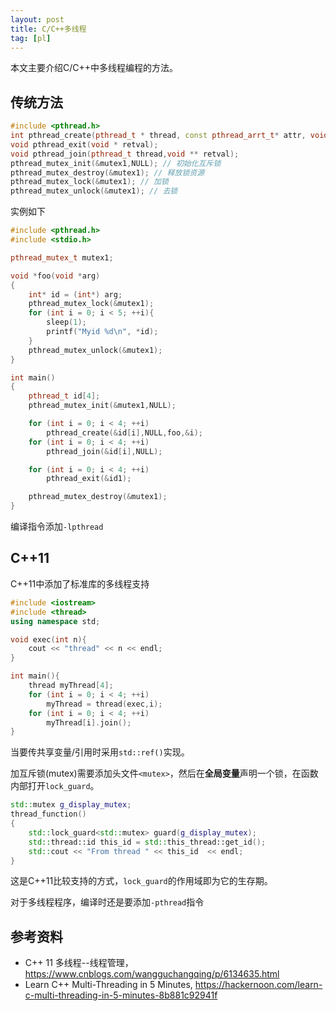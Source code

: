 ```yaml
---
layout: post
title: C/C++多线程
tag: [pl]
---
```


本文主要介绍C/C++中多线程编程的方法。

<!--more-->

## 传统方法
```cpp
#include <pthread.h>
int pthread_create(pthread_t * thread, const pthread_arrt_t* attr, void*(*start_routine)(void *), void* arg);
void pthread_exit(void * retval);
void pthread_join(pthread_t thread,void ** retval);
pthread_mutex_init(&mutex1,NULL); // 初始化互斥锁
pthread_mutex_destroy(&mutex1); // 释放锁资源
pthread_mutex_lock(&mutex1); // 加锁
pthread_mutex_unlock(&mutex1); // 去锁
```

实例如下
```cpp
#include <pthread.h>
#include <stdio.h>

pthread_mutex_t mutex1;

void *foo(void *arg)
{
	int* id = (int*) arg;
	pthread_mutex_lock(&mutex1);
	for (int i = 0; i < 5; ++i){
		sleep(1);
		printf("Myid %d\n", *id);
	}
	pthread_mutex_unlock(&mutex1);
}

int main()
{
	pthread_t id[4];
	pthread_mutex_init(&mutex1,NULL);

	for (int i = 0; i < 4; ++i)
		pthread_create(&id[i],NULL,foo,&i);
	for (int i = 0; i < 4; ++i)
		pthread_join(&id[i],NULL);

	for (int i = 0; i < 4; ++i)
		pthread_exit(&id1);

	pthread_mutex_destroy(&mutex1);
}
```

编译指令添加`-lpthread`

## C++11
C++11中添加了标准库的多线程支持

```cpp
#include <iostream>
#include <thread>
using namespace std;

void exec(int n){
	cout << "thread" << n << endl;
}

int main(){
	thread myThread[4];
	for (int i = 0; i < 4; ++i)
		myThread = thread(exec,i);
	for (int i = 0; i < 4; ++i)
		myThread[i].join();
}
```

当要传共享变量/引用时采用`std::ref()`实现。

加互斥锁(mutex)需要添加头文件`<mutex>`，然后在**全局变量**声明一个锁，在函数内部打开`lock_guard`。
```cpp
std::mutex g_display_mutex;
thread_function()
{
    std::lock_guard<std::mutex> guard(g_display_mutex);
    std::thread::id this_id = std::this_thread::get_id();
    std::cout << "From thread " << this_id  << endl;
}
```

这是C++11比较支持的方式，`lock_guard`的作用域即为它的生存期。

对于多线程程序，编译时还是要添加`-pthread`指令

## 参考资料
* C++ 11 多线程--线程管理，<https://www.cnblogs.com/wangguchangqing/p/6134635.html>
* Learn C++ Multi-Threading in 5 Minutes, <https://hackernoon.com/learn-c-multi-threading-in-5-minutes-8b881c92941f>